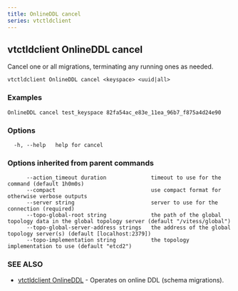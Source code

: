 ```yaml
---
title: OnlineDDL cancel
series: vtctldclient
---
```

## vtctldclient OnlineDDL cancel

Cancel one or all migrations, terminating any running ones as needed.

```
vtctldclient OnlineDDL cancel <keyspace> <uuid|all>
```

### Examples

```
OnlineDDL cancel test_keyspace 82fa54ac_e83e_11ea_96b7_f875a4d24e90
```

### Options

```
  -h, --help   help for cancel
```

### Options inherited from parent commands

```
      --action_timeout duration              timeout to use for the command (default 1h0m0s)
      --compact                              use compact format for otherwise verbose outputs
      --server string                        server to use for the connection (required)
      --topo-global-root string              the path of the global topology data in the global topology server (default "/vitess/global")
      --topo-global-server-address strings   the address of the global topology server(s) (default [localhost:2379])
      --topo-implementation string           the topology implementation to use (default "etcd2")
```

### SEE ALSO

* [vtctldclient OnlineDDL](../)	 - Operates on online DDL (schema migrations).

